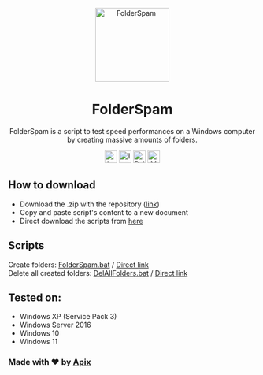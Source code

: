 <p align="center"> 
  <img src="https://i.imgur.com/RBXONRN.png" alt="FolderSpam" width="150" height="150" />
</p>

<h1 align="center">FolderSpam</h1>

<p align="center">FolderSpam is a script to test speed performances on a Windows computer by creating massive amounts of folders.</p>

<p align="center">
  <a href="https://github.com/Apix0n/FolderSpam/commits"><img alt="Last Commit" src="https://img.shields.io/github/last-commit/Apix0n/FolderSpam?color=yellow&style=for-the-badge" height=25></a>
  <a href="https://github.com/Apix0n/FolderSpam/issues"><img alt="Issues" src="https://img.shields.io/github/issues/Apix0n/FolderSpam?color=orange&style=for-the-badge" height=25></a>
  <a href="https://github.com/Apix0n/FolderSpam/pulls"><img alt="Pull requests" src="https://img.shields.io/github/issues-pr/Apix0n/FolderSpam?color=blue&style=for-the-badge" height=25></a>
  <a href=https://github.com/Apix0n/FolderSpam><img alt="Most used language" src="https://img.shields.io/github/languages/top/Apix0n/FolderSpam?color=brightgreen&style=for-the-badge" height=25></a>
  </p>

## How to download 

  - Download the .zip with the repository ([link](https://codeload.github.com/Apix0n/FolderSpam/zip/refs/heads/master)) 
  - Copy and paste script's content to a new document
  - Direct download the scripts from [here](https://github.com/Apix0n/FolderSpam#scripts) 

## Scripts

Create folders: [FolderSpam.bat](https://github.com/Apix0n/FolderSpam/blob/master/FolderSpam.bat) / [Direct link](https://raw.githubusercontent.com/Apix0n/FolderSpam/master/FolderSpam.bat)  
Delete all created folders: [DelAllFolders.bat](https://github.com/Apix0n/FolderSpam/blob/master/DelAllFolders.bat) / [Direct link](https://raw.githubusercontent.com/Apix0n/FolderSpam/master/DelAllFolders.bat)  

## Tested on:

  - Windows XP (Service Pack 3)
  - Windows Server 2016
  - Windows 10
  - Windows 11

### Made with ❤️ by [Apix](https://github.com/Apix0n)
